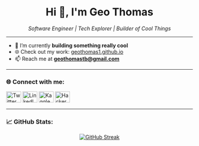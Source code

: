 <h1 align="center">Hi 👋, I'm Geo Thomas</h1>

<p align="center">
  <i>Software Engineer | Tech Explorer | Builder of Cool Things</i>
</p>

---

- 🚀 I’m currently **building something really cool**
- 🌐 Check out my work: [geothomas1.github.io](https://geothomas1.github.io)
- 📫 Reach me at **geothomastb@gmail.com**

---

<h3 align="left">🌐 Connect with me:</h3>
<p align="left">
  <a href="https://twitter.com/ggeothomas" target="_blank"><img src="https://raw.githubusercontent.com/rahuldkjain/github-profile-readme-generator/master/src/images/icons/Social/twitter.svg" alt="Twitter" height="30" width="40" /></a>
  <a href="https://linkedin.com/in/geo-thomas-1b1118138" target="_blank"><img src="https://raw.githubusercontent.com/rahuldkjain/github-profile-readme-generator/master/src/images/icons/Social/linked-in-alt.svg" alt="LinkedIn" height="30" width="40" /></a>
  <a href="https://kaggle.com/geothomas" target="_blank"><img src="https://raw.githubusercontent.com/rahuldkjain/github-profile-readme-generator/master/src/images/icons/Social/kaggle.svg" alt="Kaggle" height="30" width="40" /></a>
  <a href="https://www.hackerrank.com/geo_thomas" target="_blank"><img src="https://raw.githubusercontent.com/rahuldkjain/github-profile-readme-generator/master/src/images/icons/Social/hackerrank.svg" alt="HackerRank" height="30" width="40" /></a>
</p>

---

<h3 align="left">📈 GitHub Stats:</h3>
<p align="center">
  <a href="https://git.io/streak-stats">
    <img src="https://github-readme-streak-stats.herokuapp.com?user=geothomas1&theme=radical&hide_border=true&border_radius=5" alt="GitHub Streak" />
  </a>
</p>
